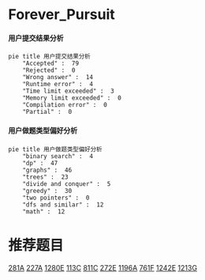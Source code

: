# Forever_Pursuit

<!-- tabs:start -->



#### **用户提交结果分析**

```mermaid
pie title 用户提交结果分析
    "Accepted" :  79
    "Rejected" :  0
    "Wrong answer" :  14
    "Runtime error" :  4
    "Time limit exceeded" :  3
    "Memory limit exceeded" :  0
    "Compilation error" :  0
    "Partial" :  0
```

#### **用户做题类型偏好分析**

```mermaid
pie title 用户做题类型偏好分析
    "binary search" :  4
    "dp" :  47
    "graphs" :  46
    "trees" :  23
    "divide and conquer" :  5
    "greedy" :  30
    "two pointers" :  0
    "dfs and similar" :  12
    "math" :  12
```



<!-- tabs:end -->
# 推荐题目
[281A](https://codeforces.com/contest/281/problem/A)
[227A](https://codeforces.com/contest/227/problem/A)
[1280E](https://codeforces.com/contest/1280/problem/E)
[113C](https://codeforces.com/contest/113/problem/C)
[811C](https://codeforces.com/contest/811/problem/C)
[272E](https://codeforces.com/contest/272/problem/E)
[1196A](https://codeforces.com/contest/1196/problem/A)
[761F](https://codeforces.com/contest/761/problem/F)
[1242E](https://codeforces.com/contest/1242/problem/E)
[1213G](https://codeforces.com/contest/1213/problem/G)
